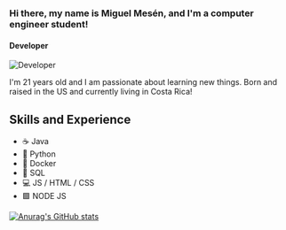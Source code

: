 ### Hi there, my name is Miguel Mesén, and I'm a computer engineer student!
#### Developer
![Developer](https://justresults.co.nz/wp-content/uploads/2015/10/web-developer-banner.png)

I'm 21 years old and I am passionate about learning new things.
Born and raised in the US and currently living in Costa Rica! 

## Skills and Experience
* ☕️ Java
* 🐍  Python
* 🐳 Docker
* 🐬 SQL
* 💻  JS / HTML / CSS 
* 🟩  NODE JS


[![Anurag's GitHub stats](https://github-readme-stats.vercel.app/api?username=miguemesen)](https://github.com/anuraghazra/github-readme-stats)
